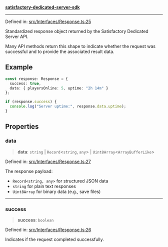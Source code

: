 [**satisfactory-dedicated-server-sdk**](../README.md)

***

Defined in: [src/Interfaces/Response.ts:25](https://github.com/Programmer-Timmy/satisfactory-dedicated-server-sdk/blob/main/src/Interfaces/Response.ts#L25)

Standardized response object returned by the Satisfactory Dedicated Server API.

Many API methods return this shape to indicate whether the request
was successful and to provide the associated result data.

## Example

```ts
const response: Response = {
  success: true,
  data: { playersOnline: 5, uptime: "2h 14m" }
};

if (response.success) {
  console.log("Server uptime:", response.data.uptime);
}
```

## Properties

### data

> **data**: `string` \| `Record`\<`string`, `any`\> \| `Uint8Array`\<`ArrayBufferLike`\>

Defined in: [src/Interfaces/Response.ts:27](https://github.com/Programmer-Timmy/satisfactory-dedicated-server-sdk/blob/main/src/Interfaces/Response.ts#L27)

The response payload:
- `Record<string, any>` for structured JSON data
- `string` for plain text responses
- `Uint8Array` for binary data (e.g., save files)

***

### success

> **success**: `boolean`

Defined in: [src/Interfaces/Response.ts:26](https://github.com/Programmer-Timmy/satisfactory-dedicated-server-sdk/blob/main/src/Interfaces/Response.ts#L26)

Indicates if the request completed successfully.
